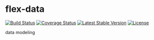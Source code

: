 flex-data
=========

[![Build Status](https://travis-ci.org/elnebuloso/flex-data.svg?branch=master)](https://travis-ci.org/elnebuloso/flex-data)
[![Coverage Status](https://img.shields.io/coveralls/elnebuloso/flex-data.svg)](https://coveralls.io/r/elnebuloso/flex-data)
[![Latest Stable Version](https://poser.pugx.org/elnebuloso/flex-data/v/stable.svg)](https://packagist.org/packages/elnebuloso/flex-data)
[![License](https://poser.pugx.org/elnebuloso/flex-data/license.svg)](https://packagist.org/packages/elnebuloso/flex-data)

data modeling